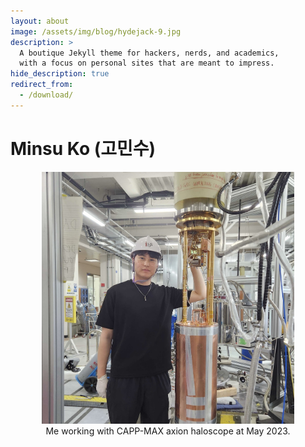 ```yaml
---
layout: about
image: /assets/img/blog/hydejack-9.jpg
description: >
  A boutique Jekyll theme for hackers, nerds, and academics,
  with a focus on personal sites that are meant to impress.
hide_description: true
redirect_from:
  - /download/
---
```


# Minsu Ko (고민수)

<!--author-->

<p align="center">
  <img src="assets/img/me_MAX.jpg" style="width:80%; height:auto;"/>
  <br>
  Me working with CAPP-MAX axion haloscope at May 2023.
</p>